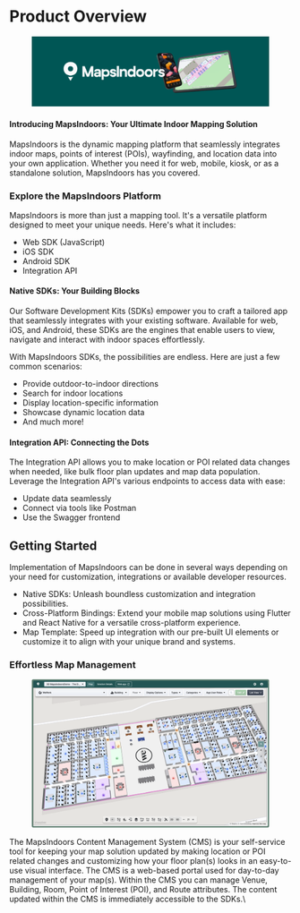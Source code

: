 # Product Overview

<figure><img src="../.gitbook/assets/mapsindoors-banner-devices.png" alt=""><figcaption></figcaption></figure>

#### Introducing MapsIndoors: Your Ultimate Indoor Mapping Solution

MapsIndoors is the dynamic mapping platform that seamlessly integrates indoor maps, points of interest (POIs), wayfinding, and location data into your own application. Whether you need it for web, mobile, kiosk, or as a standalone solution, MapsIndoors has you covered.

### Explore the MapsIndoors Platform

MapsIndoors is more than just a mapping tool. It's a versatile platform designed to meet your unique needs. Here's what it includes:

* Web SDK (JavaScript)
* iOS SDK
* Android SDK
* Integration API

#### Native SDKs: Your Building Blocks

Our Software Development Kits (SDKs) empower you to craft a tailored app that seamlessly integrates with your existing software. Available for web, iOS, and Android, these SDKs are the engines that enable users to view, navigate and interact with indoor spaces effortlessly.

With MapsIndoors SDKs, the possibilities are endless. Here are just a few common scenarios:

* Provide outdoor-to-indoor directions
* Search for indoor locations
* Display location-specific information
* Showcase dynamic location data
* And much more!

#### Integration API: Connecting the Dots

The Integration API allows you to make location or POI related data changes when needed, like bulk floor plan updates and map data population. Leverage the Integration API's various endpoints to access data with ease:

* Update data seamlessly
* Connect via tools like Postman
* Use the Swagger frontend

## Getting Started

Implementation of MapsIndoors can be done in several ways depending on your need for customization, integrations or available developer resources.

* Native SDKs: Unleash boundless customization and integration possibilities.
* Cross-Platform Bindings: Extend your mobile map solutions using Flutter and React Native for a versatile cross-platform experience.
* Map Template: Speed up integration with our pre-built UI elements or customize it to align with your unique brand and systems.

### Effortless Map Management

<figure><img src="../.gitbook/assets/cms-screenshot.png" alt=""><figcaption></figcaption></figure>

The MapsIndoors Content Management System (CMS) is your self-service tool for keeping your map solution updated by making location or POI related changes and customizing how your floor plan(s) looks in an easy-to-use visual interface. The CMS is a web-based portal used for day-to-day management of your map(s). Within the CMS you can manage Venue, Building, Room, Point of Interest (POI), and Route attributes. The content updated within the CMS is immediately accessible to the SDKs.\
